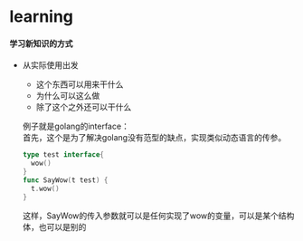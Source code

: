 # learning

#### 学习新知识的方式
* 从实际使用出发  
  - 这个东西可以用来干什么
  - 为什么可以这么做
  - 除了这个之外还可以干什么  
    
  例子就是golang的interface：  
  首先，这个是为了解决golang没有范型的缺点，实现类似动态语言的传参。  
  ```go
  type test interface{
    wow()
  }
  func SayWow(t test) {
    t.wow()
  }
  ```
  这样，SayWow的传入参数就可以是任何实现了wow的变量，可以是某个结构体，也可以是别的  
  